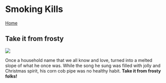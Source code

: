 <h1>Smoking Kills</h1>
<a href="README.md">Home</a>

<h2>Take it from frosty</h2>
<img src='https://external-content.duckduckgo.com/iu/?u=https%3A%2F%2Ftse1.mm.bing.net%2Fth%3Fid%3DOIP.NdEHjswMMr8cTPfbmfHATwHaFj%26pid%3DApi&f=1'>

<p>Once a household name that we all know and love, turned into a melted slope of what
he once was. While the song he sung was filled with jolly and Christmas spirit, his corn cob
pipe was no healthy habit. <b>Take it from frosty folks!</b></p>
